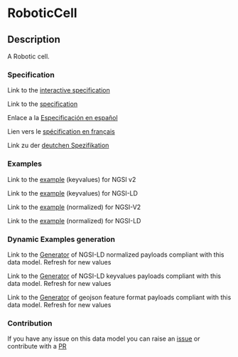 # RoboticCell

## Description 

A Robotic cell.
### Specification

Link to the [interactive specification](https://swagger.lab.fiware.org/?url=https://smart-data-models.github.io/dataModel.RoboticIndustrialActivities/RoboticCell/swagger.yaml)

Link to the [specification](https://smart-data-models.github.io/dataModel.RoboticIndustrialActivities/RoboticCell/doc/spec.md)

Enlace a la [Especificación en español](https://smart-data-models.github.io/dataModel.RoboticIndustrialActivities/RoboticCell/doc/spec_ES.md)

Lien vers le [spécification en français](https://smart-data-models.github.io/dataModel.RoboticIndustrialActivities/RoboticCell/doc/spec_FR.md)

Link zu der [deutchen Spezifikation](https://smart-data-models.github.io/dataModel.RoboticIndustrialActivities/RoboticCell/doc/spec_DE.md)
### Examples

Link to the [example](https://smart-data-models.github.io/dataModel.RoboticIndustrialActivities/RoboticCell/examples/example.json) (keyvalues) for NGSI v2

Link to the [example](https://smart-data-models.github.io/dataModel.RoboticIndustrialActivities/RoboticCell/examples/example.jsonld) (keyvalues) for NGSI-LD

Link to the [example](https://smart-data-models.github.io/dataModel.RoboticIndustrialActivities/RoboticCell/examples/example-normalized.json) (normalized) for NGSI-V2

Link to the [example](https://smart-data-models.github.io/dataModel.RoboticIndustrialActivities/RoboticCell/examples/example-normalized.jsonld) (normalized) for NGSI-LD
### Dynamic Examples generation

Link to the [Generator](https://smartdatamodels.org/extra/ngsi-ld_generator_v0.92.php?schemaUrl=https://raw.githubusercontent.com/smart-data-models/dataModel.RoboticIndustrialActivities/master/RoboticCell/schema.json&email=info@smartdatamodels.org) of NGSI-LD normalized payloads compliant with this data model. Refresh for new values

Link to the [Generator](https://smartdatamodels.org/extra/ngsi-ld_generator_keyvalues_v0.92.php?schemaUrl=https://raw.githubusercontent.com/smart-data-models/dataModel.RoboticIndustrialActivities/master/RoboticCell/schema.json&email=info@smartdatamodels.org) of NGSI-LD keyvalues payloads compliant with this data model. Refresh for new values

Link to the [Generator](https://smartdatamodels.org/extra/geojson_features_generator_v1.0.php?schemaUrl=https://raw.githubusercontent.com/smart-data-models/dataModel.RoboticIndustrialActivities/master/RoboticCell/schema.json&email=info@smartdatamodels.org) of geojson feature format payloads compliant with this data model. Refresh for new values
### Contribution

 If you have any issue on this data model you can raise an [issue](https://github.com/smart-data-models/dataModel.RoboticIndustrialActivities/issues)  or contribute with a [PR](https://github.com/smart-data-models/dataModel.RoboticIndustrialActivities/pulls)